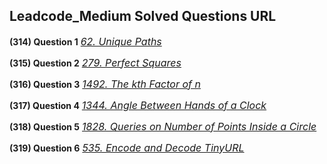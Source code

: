 ## Leadcode_Medium Solved Questions URL

**(314) Question 1** <a href="https://leetcode.com/problems/unique-paths/submissions/989964439/" target="_blank" style="font-size: 16px;dispaly:inline-block;">_62. Unique Paths_</a> <br/>

**(315) Question 2** <a href="https://leetcode.com/problems/perfect-squares/submissions/990289943/" target="_blank" style="font-size: 16px;dispaly:inline-block;">_279. Perfect Squares_</a> <br/>

**(316) Question 3** <a href="https://leetcode.com/problems/the-kth-factor-of-n/submissions/990392496/" target="_blank" style="font-size: 16px;dispaly:inline-block;">_1492. The kth Factor of n_</a> <br/>

**(317) Question 4** <a href="https://leetcode.com/problems/angle-between-hands-of-a-clock/submissions/991186566/" target="_blank" style="font-size: 16px;dispaly:inline-block;">_1344. Angle Between Hands of a Clock_</a> <br/>

**(318) Question 5** <a href="https://leetcode.com/problems/queries-on-number-of-points-inside-a-circle/submissions/991229303/" target="_blank" style="font-size: 16px;dispaly:inline-block;">_1828. Queries on Number of Points Inside a Circle_</a> <br/>

**(319) Question 6** <a href="https://leetcode.com/problems/encode-and-decode-tinyurl/submissions/991604781/" target="_blank" style="font-size: 16px;dispaly:inline-block;">_535. Encode and Decode TinyURL_</a> <br/>
